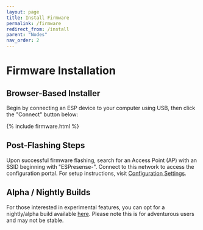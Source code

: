 ```yaml
---
layout: page
title: Install Firmware
permalink: /firmware
redirect_from: /install
parent: "Nodes"
nav_order: 2
---
```


# Firmware Installation

## Browser-Based Installer

Begin by connecting an ESP device to your computer using USB, then click the "Connect" button below:

{% include firmware.html %}

## Post-Flashing Steps

Upon successful firmware flashing, search for an Access Point (AP) with an SSID beginning with "ESPresense-". Connect to this network to access the configuration portal. For setup instructions, visit [Configuration Settings](/configuration/settings).

## Alpha / Nightly Builds

For those interested in experimental features, you can opt for a nightly/alpha build available [here](/alpha). Please note this is for adventurous users and may not be stable.


